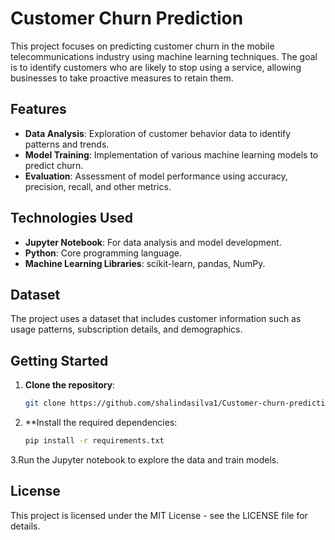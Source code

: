 # Customer Churn Prediction

This project focuses on predicting customer churn in the mobile telecommunications industry using machine learning techniques. The goal is to identify customers who are likely to stop using a service, allowing businesses to take proactive measures to retain them.

## Features

- **Data Analysis**: Exploration of customer behavior data to identify patterns and trends.
- **Model Training**: Implementation of various machine learning models to predict churn.
- **Evaluation**: Assessment of model performance using accuracy, precision, recall, and other metrics.

## Technologies Used

- **Jupyter Notebook**: For data analysis and model development.
- **Python**: Core programming language.
- **Machine Learning Libraries**: scikit-learn, pandas, NumPy.

## Dataset

The project uses a dataset that includes customer information such as usage patterns, subscription details, and demographics.

## Getting Started

1. **Clone the repository**:
   ```bash
   git clone https://github.com/shalindasilva1/Customer-churn-prediction.git
2. **Install the required dependencies:
   ```bash
   pip install -r requirements.txt
3.Run the Jupyter notebook to explore the data and train models.

## License
This project is licensed under the MIT License - see the LICENSE file for details.
